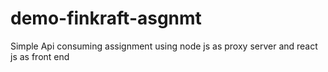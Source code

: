 # demo-finkraft-asgnmt
Simple Api consuming assignment using node js as proxy server and react js as front end
